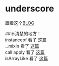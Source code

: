 # underscore
跟着这个[BLOG](https://github.com/mqyqingfeng/Blog)

##不清楚的地方：  
instanceof 看了 [这篇](https://www.cnblogs.com/Trr-984688199/p/6180040.html)  
_.mixin 看了 [这篇](https://blog.csdn.net/u012468376/article/details/53121081)  
call apply 看了 [这篇](https://www.cnblogs.com/zhumingzhenhao/p/8337146.html)  
isArrayLike 看了 [这篇](https://www.cnblogs.com/wjx91/p/5798598.html)  